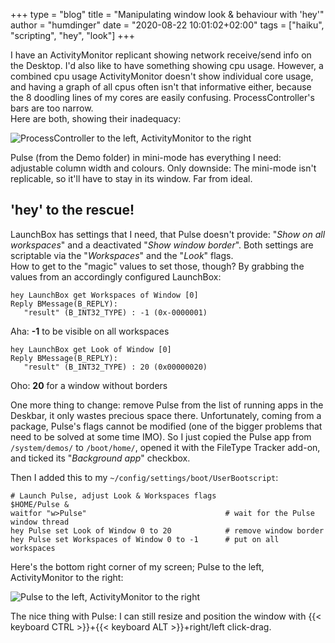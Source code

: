 +++
type = "blog"
title = "Manipulating window look & behaviour with 'hey'"
author = "humdinger"
date = "2020-08-22 10:01:02+02:00"
tags = ["haiku", "scripting", "hey", "look"]
+++

I have an ActivityMonitor replicant showing network receive/send info on the Desktop. I'd also like to have something showing cpu usage. However, a combined cpu usage ActivityMonitor doesn't show individual core usage, and having a graph of all cpus often isn't that informative either, because the 8 doodling lines of my cores are easily confusing. ProcessController's bars are too narrow.   
Here are both, showing their inadequacy:

![ProcessController to the left, ActivityMonitor to the right](https://www.haiku-os.org/files/blog/humdinger/ProcessController+ActivityMonitor.png)

Pulse (from the Demo folder) in mini-mode has everything I need: adjustable column width and colours. Only downside: The mini-mode isn't replicable, so it'll have to stay in its window. Far from ideal.

## 'hey' to the rescue!

LaunchBox has settings that I need, that Pulse doesn't provide: "*Show on all workspaces*" and a deactivated "*Show window border*". Both settings are scriptable via the "*Workspaces*" and the "*Look*" flags.   
How to get to the "magic" values to set those, though? By grabbing the values from an accordingly configured LaunchBox:

    hey LaunchBox get Workspaces of Window [0]
    Reply BMessage(B_REPLY):
       "result" (B_INT32_TYPE) : -1 (0x-0000001)

Aha: **-1** to be visible on all workspaces

    hey LaunchBox get Look of Window [0]
    Reply BMessage(B_REPLY):
       "result" (B_INT32_TYPE) : 20 (0x00000020)

Oho: **20** for a window without borders

One more thing to change: remove Pulse from the list of running apps in the Deskbar, it only wastes precious space there. Unfortunately, coming from a package, Pulse's flags cannot be modified (one of the bigger problems that need to be solved at some time IMO). So I just copied the Pulse app from `/system/demos/` to `/boot/home/`, opened it with the FileType Tracker add-on, and ticked its "*Background app*" checkbox.

Then I added this to my `~/config/settings/boot/UserBootscript`:

    # Launch Pulse, adjust Look & Workspaces flags
    $HOME/Pulse &
    waitfor "w>Pulse"                               # wait for the Pulse window thread
    hey Pulse set Look of Window 0 to 20            # remove window border
    hey Pulse set Workspaces of Window 0 to -1      # put on all workspaces

Here's the bottom right corner of my screen; Pulse to the left, ActivityMonitor to the right:

![Pulse to the left, ActivityMonitor to the right](https://www.haiku-os.org/files/blog/humdinger/Pulse+ActivityMonitor.png)

The nice thing with Pulse: I can still resize and position the window with {{< keyboard CTRL >}}+{{< keyboard ALT >}}+right/left click-drag.
